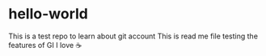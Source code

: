 # hello-world
This is a test repo to learn about git account
This is read me file testing the features of GI
I love :coffee:
